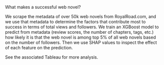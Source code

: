 What makes a successful web novel?

We scrape the metadata of over 50k web novels from RoyalRoad.com, and we use that metadata to determine the factors that contribute most to success in terms of total views and followers. We train an XGBoost model to predict from metadata (review scores, the number of chapters, tags, etc.) how likely it is that the web novel is among top 5% of all web novels based on the number of followers. Then we use SHAP values to inspect the effect of each feature on the prediction.

See the associated Tableau for more analysis.